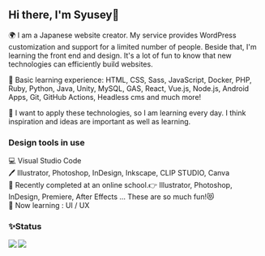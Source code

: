 ## Hi there, I'm Syusey🐾

🌍 I am a Japanese website creator. My service provides WordPress customization and support for a limited number of people. Beside that, I'm learning the front end and design. It's a lot of fun to know that new technologies can efficiently build websites. 

📕 Basic learning experience: HTML, CSS, Sass, JavaScript, Docker, PHP, Ruby, Python, Java, Unity, MySQL, GAS, React, Vue.js, Node.js, Android Apps, Git, GitHub Actions, Headless cms and much more!

🌱 I want to apply these technologies, so I am learning every day. I think inspiration and ideas are important as well as learning.

### Design tools in use

💻 Visual Studio Code  
🖊 Illustrator, Photoshop, InDesign, Inkscape, CLIP STUDIO, Canva  
🏫 Recently completed at an online school.👉 Illustrator, Photoshop, InDesign, Premiere, After Effects ... These are so much fun!😻  
🏫 Now learning : UI / UX

### ✨Status

<a href="https://github.com/chum9625">
  <img align="left" src="https://github-readme-stats.vercel.app/api?username=chum9625&hide=stars,contribs&count_private=true&show_icons=true&theme=gotham" />
</a>
<a href="https://github.com/chum9625">
  <img align="left" src="https://github-readme-stats.vercel.app/api/top-langs/?username=chum9625&langs_count=8&layout=compact&theme=react" />
</a>


<!--
**chum9625/chum9625** is a ✨ _special_ ✨ repository because its `README.md` (this file) appears on your GitHub profile.

Here are some ideas to get you started:

- 👯 I’m looking to collaborate on ...
- 🤔 I’m looking for help with ...
- 💬 Ask me about ...
- 📫 How to reach me: ...
- 😄 Pronouns: ...
-->
